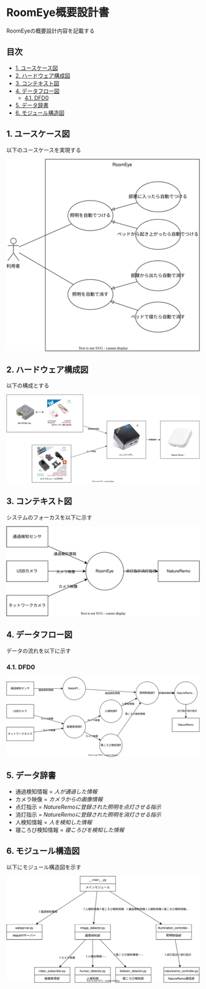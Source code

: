 <!-- omit in toc -->
# RoomEye概要設計書

RoomEyeの概要設計内容を記載する

<!-- omit in toc -->
## 目次

- [1. ユースケース図](#1-ユースケース図)
- [2. ハードウェア構成図](#2-ハードウェア構成図)
- [3. コンテキスト図](#3-コンテキスト図)
- [4. データフロー図](#4-データフロー図)
  - [4.1. DFD0](#41-dfd0)
- [5. データ辞書](#5-データ辞書)
- [6. モジュール構造図](#6-モジュール構造図)

## 1. ユースケース図

以下のユースケースを実現する

![ユースケース図](imgs/usecaseDiagram.drawio.svg)

## 2. ハードウェア構成図

以下の構成とする

![ハードウェア構成図](imgs/step5.drawio.svg)

## 3. コンテキスト図

システムのフォーカスを以下に示す

![コンテキスト図](imgs/contextDiagram.drawio.svg)

## 4. データフロー図

データの流れを以下に示す

### 4.1. DFD0

![DFD0](imgs/DFD0.drawio.svg)

## 5. データ辞書

- 通過検知情報 = *人が通過した情報*
- カメラ映像 = *カメラからの画像情報*
- 点灯指示 = *NatureRemoに登録された照明を点灯させる指示*
- 消灯指示 = *NatureRemoに登録された照明を消灯させる指示*
- 人検知情報 = *人を検知した情報*
- 寝ころび検知情報 = *寝ころびを検知した情報*

## 6. モジュール構造図

以下にモジュール構造図を示す

![モジュール構造図](imgs/moduleStructure.drawio.svg)
